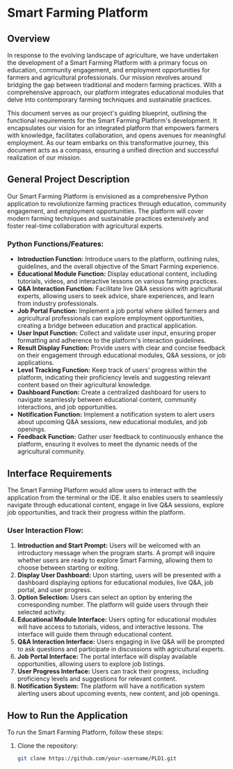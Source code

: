 # Smart Farming Platform

## Overview

In response to the evolving landscape of agriculture, we have undertaken the development of a Smart Farming Platform with a primary focus on education, community engagement, and employment opportunities for farmers and agricultural professionals. Our mission revolves around bridging the gap between traditional and modern farming practices. With a comprehensive approach, our platform integrates educational modules that delve into contemporary farming techniques and sustainable practices.

This document serves as our project's guiding blueprint, outlining the functional requirements for the Smart Farming Platform's development. It encapsulates our vision for an integrated platform that empowers farmers with knowledge, facilitates collaboration, and opens avenues for meaningful employment. As our team embarks on this transformative journey, this document acts as a compass, ensuring a unified direction and successful realization of our mission.

## General Project Description

Our Smart Farming Platform is envisioned as a comprehensive Python application to revolutionize farming practices through education, community engagement, and employment opportunities. The platform will cover modern farming techniques and sustainable practices extensively and foster real-time collaboration with agricultural experts.

### Python Functions/Features:

- **Introduction Function:** Introduce users to the platform, outlining rules, guidelines, and the overall objective of the Smart Farming experience.
- **Educational Module Function:** Display educational content, including tutorials, videos, and interactive lessons on various farming practices.
- **Q&A Interaction Function:** Facilitate live Q&A sessions with agricultural experts, allowing users to seek advice, share experiences, and learn from industry professionals.
- **Job Portal Function:** Implement a job portal where skilled farmers and agricultural professionals can explore employment opportunities, creating a bridge between education and practical application.
- **User Input Function:** Collect and validate user input, ensuring proper formatting and adherence to the platform's interaction guidelines.
- **Result Display Function:** Provide users with clear and concise feedback on their engagement through educational modules, Q&A sessions, or job applications.
- **Level Tracking Function:** Keep track of users' progress within the platform, indicating their proficiency levels and suggesting relevant content based on their agricultural knowledge.
- **Dashboard Function:** Create a centralized dashboard for users to navigate seamlessly between educational content, community interactions, and job opportunities.
- **Notification Function:** Implement a notification system to alert users about upcoming Q&A sessions, new educational modules, and job openings.
- **Feedback Function:** Gather user feedback to continuously enhance the platform, ensuring it evolves to meet the dynamic needs of the agricultural community.

## Interface Requirements

The Smart Farming Platform would allow users to interact with the application from the terminal or the IDE. It also enables users to seamlessly navigate through educational content, engage in live Q&A sessions, explore job opportunities, and track their progress within the platform.

### User Interaction Flow:

1. **Introduction and Start Prompt:** Users will be welcomed with an introductory message when the program starts. A prompt will inquire whether users are ready to explore Smart Farming, allowing them to choose between starting or exiting.
2. **Display User Dashboard:** Upon starting, users will be presented with a dashboard displaying options for educational modules, live Q&A, job portal, and user progress.
3. **Option Selection:** Users can select an option by entering the corresponding number. The platform will guide users through their selected activity.
4. **Educational Module Interface:** Users opting for educational modules will have access to tutorials, videos, and interactive lessons. The interface will guide them through educational content.
5. **Q&A Interaction Interface:** Users engaging in live Q&A will be prompted to ask questions and participate in discussions with agricultural experts.
6. **Job Portal Interface:** The portal interface will display available opportunities, allowing users to explore job listings.
7. **User Progress Interface:** Users can track their progress, including proficiency levels and suggestions for relevant content.
8. **Notification System:** The platform will have a notification system alerting users about upcoming events, new content, and job openings.

## How to Run the Application

To run the Smart Farming Platform, follow these steps:

1. Clone the repository:

   ```bash
   git clone https://github.com/your-username/PLD1.git


